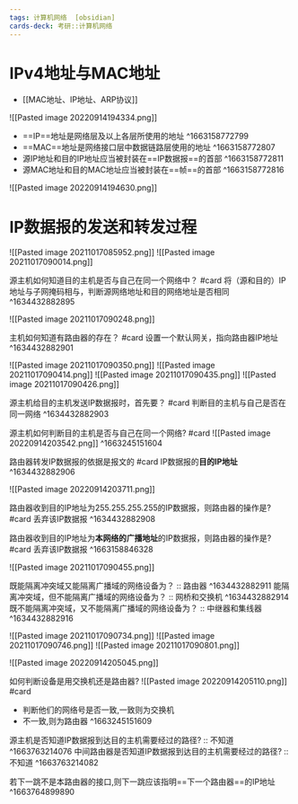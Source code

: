 ```yaml
---
tags: 计算机网络  [obsidian]
cards-deck: 考研::计算机网络
---
```



# IPv4地址与MAC地址
- [[MAC地址、IP地址、ARP协议]]

![[Pasted image 20220914194334.png]]

- ==IP==地址是网络层及以上各层所使用的地址
^1663158772799
- ==MAC==地址是网络接口层中数据链路层使用的地址
^1663158772807
- 源IP地址和目的IP地址应当被封装在==IP数据报==的首部
^1663158772811
- 源MAC地址和目的MAC地址应当被封装在==帧==的首部
^1663158772816


![[Pasted image 20220914194630.png]]





# IP数据报的发送和转发过程
![[Pasted image 20211017085952.png]]
![[Pasted image 20211017090014.png]]

源主机如何知道目的主机是否与自己在同一个网络中？ #card 
将（源和目的）IP地址与子网掩码相与，判断源网络地址和目的网络地址是否相同
^1634432882895

![[Pasted image 20211017090248.png]] 

主机如何知道有路由器的存在？ #card 
设置一个默认网关，指向路由器IP地址
^1634432882901

![[Pasted image 20211017090350.png]]
![[Pasted image 20211017090414.png]]
![[Pasted image 20211017090435.png]]
![[Pasted image 20211017090426.png]]


源主机给目的主机发送IP数据报时，首先要？ #card 
判断目的主机与自己是否在同一网络
^1634432882903

源主机如何判断目的主机是否与自己在同一个网络? #card 
![[Pasted image 20220914203542.png]]
^1663245151604


路由器转发IP数据报的依据是报文的 #card 
IP数据报的**目的IP地址**
^1634432882906

![[Pasted image 20220914203711.png]]

路由器收到目的IP地址为255.255.255.255的IP数据报，则路由器的操作是? #card 
丢弃该IP数据报
^1634432882908

路由器收到目的IP地址为**本网络的广播地址**的IP数据报，则路由器的操作是? #card 
丢弃该IP数据报
^1663158846328

![[Pasted image 20211017090455.png]]

既能隔离冲突域又能隔离广播域的网络设备为？ :: 路由器 ^1634432882911
能隔离冲突域，但不能隔离广播域的网络设备为？ :: 网桥和交换机 ^1634432882914
既不能隔离冲突域，又不能隔离广播域的网络设备为？ :: 中继器和集线器 ^1634432882916

![[Pasted image 20211017090734.png]]
![[Pasted image 20211017090746.png]]
![[Pasted image 20211017090801.png]]


![[Pasted image 20220914205045.png]]

如何判断设备是用交换机还是路由器?
![[Pasted image 20220914205110.png]]
#card 
- 判断他们的网络号是否一致,一致则为交换机
- 不一致,则为路由器
^1663245151609


源主机是否知道IP数据报到达目的主机需要经过的路径? :: 不知道 ^1663763214076
中间路由器是否知道IP数据报到达目的主机需要经过的路径? :: 不知道 ^1663763214082

若下一跳不是本路由器的接口,则下一跳应该指明==下一个路由器==的IP地址
^1663764899890

